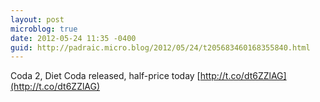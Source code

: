 ```yaml
---
layout: post
microblog: true
date: 2012-05-24 11:35 -0400
guid: http://padraic.micro.blog/2012/05/24/t205683460168355840.html
---
```

Coda 2, Diet Coda released, half-price today [http://t.co/dt6ZZlAG](http://t.co/dt6ZZlAG)
